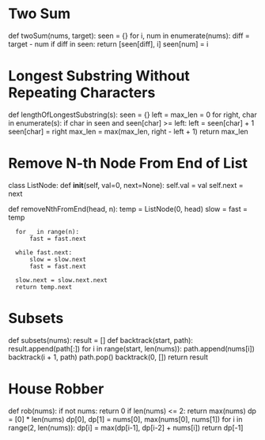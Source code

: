#  Two Sum

def twoSum(nums, target):
    seen = {}
    for i, num in enumerate(nums):
        diff = target - num
        if diff in seen:
            return [seen[diff], i]
        seen[num] = i

#  Longest Substring Without Repeating Characters

def lengthOfLongestSubstring(s):
    seen = {}
    left = max_len = 0
    for right, char in enumerate(s):
        if char in seen and seen[char] >= left:
            left = seen[char] + 1
        seen[char] = right
        max_len = max(max_len, right - left + 1)
    return max_len

#  Remove N-th Node From End of List 

class ListNode:
    def __init__(self, val=0, next=None):
        self.val = val
        self.next = next

   def removeNthFromEnd(head, n):
      temp = ListNode(0, head)
      slow = fast = temp
  
      for _ in range(n):
          fast = fast.next
  
      while fast.next:
          slow = slow.next
          fast = fast.next
  
      slow.next = slow.next.next
      return temp.next

#  Subsets

def subsets(nums):
    result = []
    def backtrack(start, path):
        result.append(path[:])
        for i in range(start, len(nums)):
            path.append(nums[i])
            backtrack(i + 1, path)
            path.pop()
    backtrack(0, [])
    return result

#  House Robber

def rob(nums):
    if not nums: return 0
    if len(nums) <= 2: return max(nums)
    dp = [0] * len(nums)
    dp[0], dp[1] = nums[0], max(nums[0], nums[1])
    for i in range(2, len(nums)):
        dp[i] = max(dp[i-1], dp[i-2] + nums[i])
    return dp[-1]

